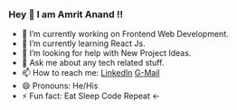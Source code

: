 ### Hey 👋 I am Amrit Anand !!

- 🔭 I’m currently working on Frontend Web Development.
- 🌱 I’m currently learning React Js.
- 🤔 I’m looking for help with New Project Ideas. 
- 💬 Ask me about any tech related stuff.
- 📫 How to reach me: [LinkedIn](https://www.linkedin.com/in/amrit-anand-579728159/) [G-Mail](amritanand8271@gmail.com)
- 😄 Pronouns: He/His
- ⚡ Fun fact: Eat Sleep Code Repeat <-
